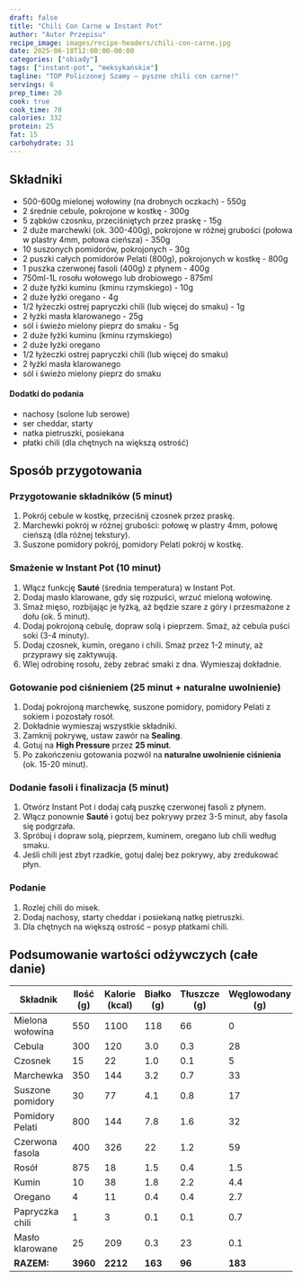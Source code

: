 ```yaml
---
draft: false
title: "Chili Con Carne w Instant Pot"
author: "Autor Przepisu"
recipe_image: images/recipe-headers/chili-con-carne.jpg
date: 2025-06-18T12:00:00-00:00
categories: ["obiady"]
tags: ["instant-pot", "meksykańskie"]
tagline: "TOP Policzonej Szamy – pyszne chili con carne!"
servings: 6
prep_time: 20
cook: true
cook_time: 70
calories: 332
protein: 25
fat: 15
carbohydrate: 31
---
```


## Składniki
- 500-600g mielonej wołowiny (na drobnych oczkach) - 550g
- 2 średnie cebule, pokrojone w kostkę - 300g
- 5 ząbków czosnku, przeciśniętych przez praskę - 15g
- 2 duże marchewki (ok. 300-400g), pokrojone w różnej grubości (połowa w plastry 4mm, połowa cieńsza) - 350g
- 10 suszonych pomidorów, pokrojonych - 30g
- 2 puszki całych pomidorów Pelati (800g), pokrojonych w kostkę - 800g
- 1 puszka czerwonej fasoli (400g) z płynem - 400g
- 750ml-1L rosołu wołowego lub drobiowego - 875ml
- 2 duże łyżki kuminu (kminu rzymskiego) - 10g
- 2 duże łyżki oregano - 4g
- 1/2 łyżeczki ostrej papryczki chili (lub więcej do smaku) - 1g
- 2 łyżki masła klarowanego - 25g
- sól i świeżo mielony pieprz do smaku - 5g
- 2 duże łyżki kuminu (kminu rzymskiego)
- 2 duże łyżki oregano
- 1/2 łyżeczki ostrej papryczki chili (lub więcej do smaku)
- 2 łyżki masła klarowanego
- sól i świeżo mielony pieprz do smaku

#### Dodatki do podania
- nachosy (solone lub serowe)
- ser cheddar, starty
- natka pietruszki, posiekana
- płatki chili (dla chętnych na większą ostrość)

## Sposób przygotowania

### Przygotowanie składników (5 minut)
1. Pokrój cebule w kostkę, przeciśnij czosnek przez praskę.
2. Marchewki pokrój w różnej grubości: połowę w plastry 4mm, połowę cieńszą (dla różnej tekstury).
3. Suszone pomidory pokrój, pomidory Pelati pokrój w kostkę.

### Smażenie w Instant Pot (10 minut)
1. Włącz funkcję **Sauté** (średnia temperatura) w Instant Pot.
2. Dodaj masło klarowane, gdy się rozpuści, wrzuć mieloną wołowinę.
3. Smaż mięso, rozbijając je łyżką, aż będzie szare z góry i przesmażone z dołu (ok. 5 minut).
4. Dodaj pokrojoną cebulę, dopraw solą i pieprzem. Smaż, aż cebula puści soki (3-4 minuty).
5. Dodaj czosnek, kumin, oregano i chili. Smaż przez 1-2 minuty, aż przyprawy się zaktywują.
6. Wlej odrobinę rosołu, żeby zebrać smaki z dna. Wymieszaj dokładnie.

### Gotowanie pod ciśnieniem (25 minut + naturalne uwolnienie)
1. Dodaj pokrojoną marchewkę, suszone pomidory, pomidory Pelati z sokiem i pozostały rosół.
2. Dokładnie wymieszaj wszystkie składniki.
3. Zamknij pokrywę, ustaw zawór na **Sealing**.
4. Gotuj na **High Pressure** przez **25 minut**.
5. Po zakończeniu gotowania pozwól na **naturalne uwolnienie ciśnienia** (ok. 15-20 minut).

### Dodanie fasoli i finalizacja (5 minut)
1. Otwórz Instant Pot i dodaj całą puszkę czerwonej fasoli z płynem.
2. Włącz ponownie **Sauté** i gotuj bez pokrywy przez 3-5 minut, aby fasola się podgrzała.
3. Spróbuj i dopraw solą, pieprzem, kuminem, oregano lub chili według smaku.
4. Jeśli chili jest zbyt rzadkie, gotuj dalej bez pokrywy, aby zredukować płyn.

### Podanie
1. Rozlej chili do misek.
2. Dodaj nachosy, starty cheddar i posiekaną natkę pietruszki.
3. Dla chętnych na większą ostrość – posyp płatkami chili.

## Podsumowanie wartości odżywczych (całe danie)

| Składnik         | Ilość (g) | Kalorie (kcal) | Białko (g) | Tłuszcze (g) | Węglowodany (g) |
|------------------|-----------|---------------|------------|--------------|-----------------|
| Mielona wołowina | 550       | 1100          | 118        | 66           | 0               |
| Cebula           | 300       | 120           | 3.0        | 0.3          | 28              |
| Czosnek          | 15        | 22            | 1.0        | 0.1          | 5               |
| Marchewka        | 350       | 144           | 3.2        | 0.7          | 33              |
| Suszone pomidory | 30        | 77            | 4.1        | 0.8          | 17              |
| Pomidory Pelati  | 800       | 144           | 7.8        | 1.6          | 32              |
| Czerwona fasola  | 400       | 326           | 22         | 1.2          | 59              |
| Rosół            | 875       | 18            | 1.5        | 0.4          | 1.5             |
| Kumin            | 10        | 38            | 1.8        | 2.2          | 4.4             |
| Oregano          | 4         | 11            | 0.4        | 0.4          | 2.7             |
| Papryczka chili  | 1         | 3             | 0.1        | 0.1          | 0.7             |
| Masło klarowane  | 25        | 209           | 0.3        | 23           | 0.1             |
| **RAZEM:**       | **3960**  | **2212**      | **163**    | **96**       | **183**         |